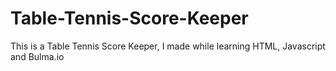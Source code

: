 # Table-Tennis-Score-Keeper
This is a Table Tennis Score Keeper, I made while learning HTML, Javascript and Bulma.io
